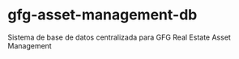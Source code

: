 # gfg-asset-management-db
Sistema de base de datos centralizada para GFG Real Estate Asset Management
